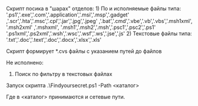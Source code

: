 Скрипт посика в "шарах" отделов:
	1) По и исполняемые файлы типа:
	'.ps1','.exe','.com','.application','.msi','.msp','.gadget'
         ,'.scr','.hta','.msc','.cpl','.jar','.jpg','.jpeg'
         ,'.bat','.cmd','.vbe','.vb','.vbs','.msh1xml', '.msh2xml'
         ,'.mshxml', '.msh1','.msh2','.msh','.psc1','.psc2','.ps1'
         '.ps1xml','.ps2xml','.wsh','.wsc','.wsf','.ws','.jse','.js'
	2) Текстовые файлы типа:
	'.txt','.doc','.text','.doc','.docx','.xlsx','.xls'

Скрипт формирует *.cvs файлы с указанием путей до файлов

Не исполнено:
1) Поиск по фильтру в текстовых файлах

Запуск скрипта .\Findyoursecret.ps1 -Path <каталог>

Где в <каталог> принимаются и сетевые пути.
